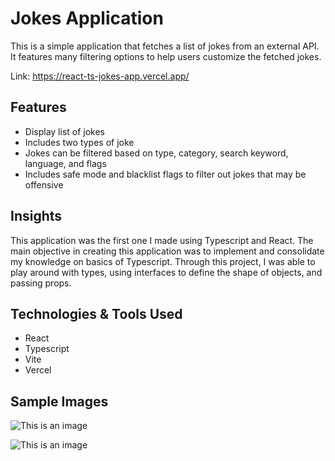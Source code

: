 # Jokes Application

This is a simple application that fetches a list of jokes from an external API. It features many filtering options to help users customize the fetched jokes.

Link: https://react-ts-jokes-app.vercel.app/

## Features

- Display list of jokes
- Includes two types of joke
- Jokes can be filtered based on type, category, search keyword, language, and flags
- Includes safe mode and blacklist flags to filter out jokes that may be offensive

## Insights

This application was the first one I made using Typescript and React. The main objective in creating this application was to implement and consolidate my knowledge on basics of Typescript. Through this project, I was able to play around with types, using interfaces to define the shape of objects, and passing props.

## Technologies & Tools Used

- React
- Typescript
- Vite
- Vercel

## Sample Images

![This is an image](https://res.cloudinary.com/dtyzbmtlz/image/upload/v1666192103/Screenshot_20221019_230731_rmeo2p.png)

![This is an image](https://res.cloudinary.com/dtyzbmtlz/image/upload/v1666192103/Screenshot_20221019_230721_ylhxs8.png)
